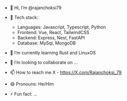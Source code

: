 - 👋 Hi, I’m @rajanchoksi79
 
- 👀 Tech stack:
    - Languages: Javascript, Typescript, Python
    - Frontend: Vue, React, TailwindCSS
    - Backend: Express, Nest, FastAPI
    - Database: MySql, MongoDB

- 🌱 I’m currently learning Rust and LinuxOS

- 💞️ I’m looking to collaborate on ...

- 📫 How to reach me X - https://X.com/Rajanchoksi_79

- 😄 Pronouns: He/Him

- ⚡ Fun fact: ...

<!---
rajanchoksi79/rajanchoksi79 is a ✨ special ✨ repository because its `README.md` (this file) appears on your GitHub profile.
You can click the Preview link to take a look at your changes.
--->
